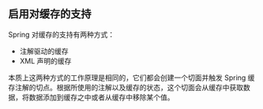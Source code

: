 ## 启用对缓存的支持 ##

Spring 对缓存的支持有两种方式：

* 注解驱动的缓存
* XML 声明的缓存 

本质上这两种方式的工作原理是相同的，它们都会创建一个切面并触发 Spring 缓存注解的切点。根据所使用的注解以及缓存的状态，这个切面会从缓存中获取数据，将数据添加到缓存之中或者从缓存中移除某个值。